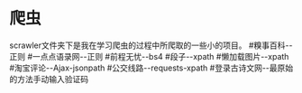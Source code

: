 # 爬虫
scrawler文件夹下是我在学习爬虫的过程中所爬取的一些小的项目。
#糗事百科--正则
#一点点语录网--正则
#前程无忧--bs4
#段子--xpath
#懒加载图片--xpath
#淘宝评论--Ajax-jsonpath
#公交线路--requests-xpath
#登录古诗文网--最原始的方法手动输入验证码
